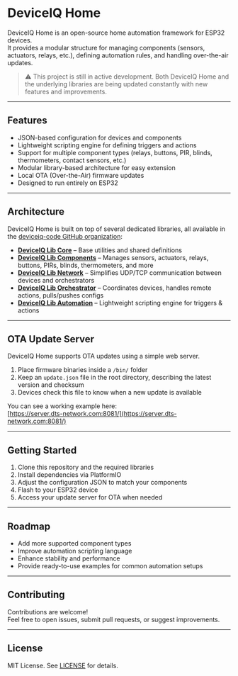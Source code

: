 # DeviceIQ Home

DeviceIQ Home is an open-source home automation framework for ESP32 devices.  
It provides a modular structure for managing components (sensors, actuators, relays, etc.), defining automation rules, and handling over-the-air updates.  

> ⚠️ This project is still in active development. Both DeviceIQ Home and the underlying libraries are being updated constantly with new features and improvements.

---

## Features

- JSON-based configuration for devices and components  
- Lightweight scripting engine for defining triggers and actions  
- Support for multiple component types (relays, buttons, PIR, blinds, thermometers, contact sensors, etc.)  
- Modular library-based architecture for easy extension  
- Local OTA (Over-the-Air) firmware updates  
- Designed to run entirely on ESP32  

---

## Architecture

DeviceIQ Home is built on top of several dedicated libraries, all available in the [deviceiq-code GitHub organization](https://github.com/deviceiq-code):  

- **[DeviceIQ Lib Core](https://github.com/deviceiq-code/DeviceIQ-Lib-Core)** – Base utilities and shared definitions  
- **[DeviceIQ Lib Components](https://github.com/deviceiq-code/DeviceIQ-Lib-Components)** – Manages sensors, actuators, relays, buttons, PIRs, blinds, thermometers, and more  
- **[DeviceIQ Lib Network](https://github.com/deviceiq-code/DeviceIQ-Lib-Network)** – Simplifies UDP/TCP communication between devices and orchestrators  
- **[DeviceIQ Lib Orchestrator](https://github.com/deviceiq-code/DeviceIQ-Lib-Orchestrator)** – Coordinates devices, handles remote actions, pulls/pushes configs  
- **[DeviceIQ Lib Automation](https://github.com/deviceiq-code/DeviceIQ-Lib-Automation)** – Lightweight scripting engine for triggers & actions  

---

## OTA Update Server

DeviceIQ Home supports OTA updates using a simple web server.  

1. Place firmware binaries inside a `/bin/` folder  
2. Keep an `update.json` file in the root directory, describing the latest version and checksum  
3. Devices check this file to know when a new update is available  

You can see a working example here:  
[https://server.dts-network.com:8081/](https://server.dts-network.com:8081/)  

---

## Getting Started

1. Clone this repository and the required libraries  
2. Install dependencies via PlatformIO  
3. Adjust the configuration JSON to match your components  
4. Flash to your ESP32 device  
5. Access your update server for OTA when needed  

---

## Roadmap

- Add more supported component types  
- Improve automation scripting language  
- Enhance stability and performance  
- Provide ready-to-use examples for common automation setups  

---

## Contributing

Contributions are welcome!  
Feel free to open issues, submit pull requests, or suggest improvements.  

---

## License

MIT License. See [LICENSE](LICENSE) for details.
